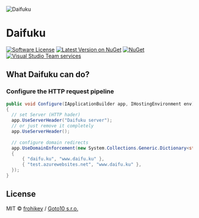 ![Daifuku](https://raw.githubusercontent.com/goto10hq/Daifuku/master/daifuku-icon.png)

# Daifuku

[![Software License](https://img.shields.io/badge/license-MIT-brightgreen.svg?style=flat-square)](LICENSE.md)
[![Latest Version on NuGet](https://img.shields.io/nuget/v/Daifuku.svg?style=flat-square)](https://www.nuget.org/packages/Daifuku/)
[![NuGet](https://img.shields.io/nuget/dt/Daifuku.svg?style=flat-square)](https://www.nuget.org/packages/Daifuku/)
[![Visual Studio Team services](https://img.shields.io/vso/build/frohikey/c3964e53-4bf3-417a-a96e-661031ef862f/124.svg?style=flat-square)](https://github.com/goto10hq/Daifuku)

## What Daifuku can do?

### Configure the HTTP request pipeline

```csharp
public void Configure(IApplicationBuilder app, IHostingEnvironment env)
{
  // set Server (HTTP hader)
  app.UseServerHeader("Daifuku server");
  // or just remove it completely
  app.UseServerHeader();
  
  // configure domain redirects
  app.UseDomainEnforcement(new System.Collections.Generic.Dictionary<string, string>
  {
      { "daifu.ku", "www.daifu.ku" },
      { "test.azurewebsites.net", "www.daifu.ku" },
  });
}
```

## License

MIT © [frohikey](http://frohikey.com) / [Goto10 s.r.o.](http://www.goto10.cz)
